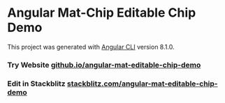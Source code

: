 # Angular Mat-Chip Editable Chip Demo

This project was generated with [Angular CLI](https://github.com/angular/angular-cli) version 8.1.0.

### Try Website [github.io/angular-mat-editable-chip-demo](https://harbirchahal.github.io/angular-mat-editable-chip-demo/)

### Edit in Stackblitz [stackblitz.com/angular-mat-editable-chip-demo](https://stackblitz.com/edit/angular-mat-editable-chip-demo)
